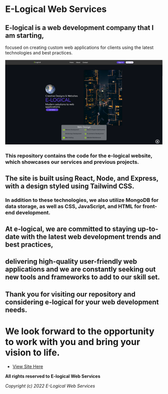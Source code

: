 # E-Logical Web Services


## E-logical is a web development company that I am starting, 
focused on creating custom web applications for clients
using the latest technologies and best practices.


![image1](/hero.png)

### This repository contains the code for the e-logical website, which showcases our services and previous projects.



## The site is built using React, Node, and Express, with a design styled using Tailwind CSS.


### In addition to these technologies, we also utilize MongoDB for data storage, as well as CSS, JavaScript, and HTML for front-end development.


## At e-logical, we are committed to staying up-to-date with the latest web development trends and best practices,
## delivering high-quality user-friendly web applications and we are constantly seeking out new tools and frameworks to add to our skill set.


## Thank you for visiting our repository and considering e-logical for your web development needs. 


# We look forward to the opportunity to work with you and bring your vision to life.

- [View Site Here](https://elogicalwebservices.netlify.app/)

**All rights reserved to E-logical Web Services**

*Copyright (c) 2022 E-Logical Web Services*
